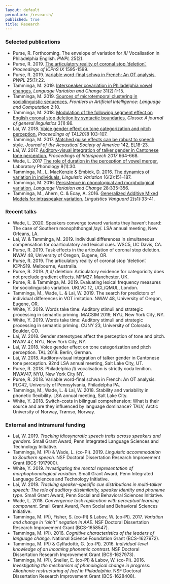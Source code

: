 ```yaml
---
layout: default
permalink: /research/
published: true
title: Research
---
```



### Selected publications

- Purse, R. Forthcoming. The envelope of variation for /l/ Vocalisation in Philadelphia English. *PWPL* 25(2).
- Purse, R. 2019. [The articulatory reality of coronal stop ‘deletion’.](http://intro2psycholing.net/ICPhS/papers/ICPhS_1644.pdf) *Proceedings of ICPhS IX* 1595-1599.
- Purse, R. 2019.  [Variable word-final schwa in French: An OT analysis.](https://repository.upenn.edu/cgi/viewcontent.cgi?article=2057&context=pwpl) *PWPL* 25(1):22.
- Tamminga, M. 2019. [Interspeaker covariation in Philadelphia vowel changes.](https://www.cambridge.org/core/journals/language-variation-and-change/article/interspeaker-covariation-in-philadelphia-vowel-changes/F454B3BBBE7EE5C3FC0ECC0EBD8A10B9) *Language Variation and Change* 31(2):1-15.
- Tamminga, M. 2019. [Sources of microtemporal clustering in sociolinguistic sequences.](https://www.frontiersin.org/articles/10.3389/frai.2019.00010/full) *Frontiers in Artificial Intelligence: Language and Computation* 2:10.
- Tamminga, M. 2018. [Modulation of the following segment effect on English coronal stop deletion by syntactic boundaries.](https://www.glossa-journal.org/articles/10.5334/gjgl.489/) *Glossa: A journal of general linguistics* 3(1):86.
- Lai, W. 2018. [Voice gender effect on tone categorization and pitch perception.](https://www.ling.upenn.edu/~weilai/resources/Lai2018TAL.pdf) *Proceedings of TAL2018* 103-107. 
- Tamminga, M. 2017. [Matched guise effects can be robust to speech style.](https://asa.scitation.org/doi/full/10.1121/1.4990399) *Journal of the Acoustical Society of America* 142, EL18-23.
- Lai, W. 2017. [Auditory-visual integration of talker gender in Cantonese tone perception.](https://www.ling.upenn.edu/~weilai/resources/Lai2017Interspeech.pdf) *Proceedings of Interspeech 2017* 664-668.
- Wade, L. 2017 [The role of duration in the perception of vowel merger.](https://1ca090aa-13da-4a34-919a-f5f66777e5a3.filesusr.com/ugd/afb247_3058eff9340949e1890a66d9ebb97094.pdf) Laboratory Phonology 8(1):30.
- Tamminga, M., L. MacKenzie & Embick, D. 2016. [The dynamics of variation in individuals.](https://www.jbe-platform.com/content/journals/10.1075/lv.16.2.06tam) *Linguistic Variation* 16(2):151–187.
- Tamminga, M. 2016. [Persistence in phonological and morphological variation.](https://www.cambridge.org/core/journals/language-variation-and-change/article/persistence-in-phonological-and-morphological-variation/555BB46FF7E1D0FB6EA3A94CE0B96351) *Language Variation and Change* 28:335-356.
- Tamminga, M., Ahern, C. & Ecay, A. 2016. [Generalized Additive Mixed Models for intraspeaker variation.](https://www.degruyter.com/view/j/lingvan.2016.2.issue-s1/lingvan-2016-0030/lingvan-2016-0030.xml) *Linguistics Vanguard* 2(s1):33-41.


### Recent talks

- Wade, L. 2020. Speakers converge toward variants they haven’t heard: The case of Southern monophthongal /ay/. LSA annual meeting, New Orleans, LA.
- Lai, W. & Tamminga, M. 2019. Individual differences in simultaneous compensation for coarticulatory and lexical cues. WSC5, UC Davis, CA. 
- Purse, R. 2019. Task effects in the articulation of coronal stop deletion. NWAV 48, University of Oregon, Eugene, OR.
- Purse, R. 2019. The articulatory reality of coronal stop ‘deletion’. ICPhS19. Melbourne, Australia.
- Purse, R. 2019. /t,d/ deletion: Articulatory evidence for categoricity does not preclude gradient effects. MFM27. Manchester, UK.
- Purse, R. & Tamminga, M. 2019. Evaluating lexical frequency measures for sociolinguistic variation. UKLVC 12, UCL/QMUL, London.
- Tamminga, M., Wade, L. & Lai, W. 2019. The search for predictors of individual differences in VOT imitation. NWAV 48, University of Oregon, Eugene, OR.
- White, Y. 2019. Words take time: Auditory stimuli and strategic processing in semantic priming. MACSIM 2019, NYU, New York City, NY.
- White, Y. 2019. Words take time: Auditory stimuli and strategic processing in semantic priming. CUNY 23, University of Colorado, Boulder, CO.
- Lai, W. 2018. Gender stereotypes affect the perception of tone and pitch. NWAV 47, NYU, New York City, NY. 
- Lai, W. 2018. Voice gender effect on tone categorization and pitch perception. TAL 2018. Berlin, German.
- Lai, W. 2018. Auditory-visual integration of talker gender in Cantonese tone perception. 92nd LSA annual meeting, Salt Lake City, UT. 
- Purse, R. 2018. Philadelphia /l/ vocalisation is strictly coda lenition. NWAV47, NYU, New York City NY.
- Purse, R. 2018. Variable word-final schwa in French: An OT analysis. PLC42, University of Pennsylvania, Philadelpha PA.
- Tamminga, M., Wade, L. & Lai, W. 2018. Stability and variability in phonetic flexibility. LSA annual meeting, Salt Lake City.
- White, Y. 2018. Switch-costs in bilingual comprehension: What is their source and are they influenced by language dominance? TALV, Arctic University of Norway, Trømso, Norway.

### External and intramural funding

- Lai, W. 2019. *Tracking idiosyncratic speech traits across speakers and genders.* Small Grant Award, Penn Integrated Language Sciences and Technology Initiative.
- Tamminga, M. (PI) & Wade, L. (co-PI). 2019. *Linguistic accommodation to Southern speech.* NSF Doctoral Dissertation Research Improvement Grant (BCS-1917900).  
- White, Y. 2019. *Investigating the mental representation of morphophonological variation.* Small Grant Award, Penn Integrated Language Sciences and Technology Initiative.
- Lai, W. 2018. *Tracking speaker-specific cue distributions in multi-talker speech: The role of auditory dissimilarity, speaker identity and phoneme type.* Small Grant Award, Penn Social and Behavioral Sciences Initiative.
- Wade, L. 2018. *Convergence task replication with perceptual learning component.* Small Grant Award, Penn Social and Behavioral Sciences Initiative.
- Tamminga, M. (PI), Fisher, S. (co-PI) & Labov, W. (co-PI). 2017. *Variation and change in “ain’t” negation in AAE.* NSF Doctoral Dissertation Research Improvement Grant (BCS-1658547). 
- Tamminga, M. (PI). 2016. *Cognitive characteristics of the leaders of language change.* National Science Foundation Grant (BCS-1627972). 
- Tamminga, M. (PI) & Gylfadottir, G. (co-PI). 2016. *Individual-level knowledge of an incoming phonemic contrast.* NSF Doctoral Dissertation Research Improvement Grant (BCS-1627973). 
- Tamminga, M. (PI), Sneller, E. (co-PI) & Labov, W. (co-PI). 2016. *Investigating the mechanism of phonological change in progress: Allophonic restructuring of /ae/ in Philadelphia.* NSF Doctoral Dissertation Research Improvement Grant (BCS-1628408).






